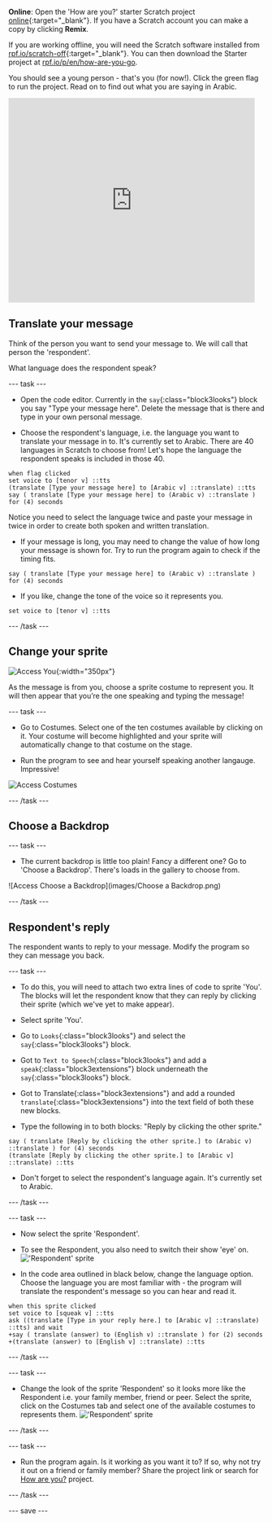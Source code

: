 **Online**: Open the 'How are you?' starter Scratch project [online](http://rpf.io/how-are-you-on){:target="_blank"}.  If you have a Scratch account you can make a copy by clicking **Remix**.

If you are working offline, you will need the Scratch software installed from [rpf.io/scratch-off](https://rpf.io/scratch-off){:target="_blank"}. You can then download the Starter project at [rpf.io/p/en/how-are-you-go](https://rpf.io/p/en/how-are-you-go).

You should see a young person - that's you (for now!). Click the green flag to run the project. Read on to find out what you are saying in Arabic.

<div>
<iframe src="https://scratch.mit.edu/projects/399133454/embed" allowtransparency="true" width="485" height="402" frameborder="0" scrolling="no" allowfullscreen></iframe>
</div>

## Translate your message

Think of the person you want to send your message to. We will call that person the 'respondent'. 

What language does the respondent speak?

--- task ---

+ Open the code editor. Currently in the `say`{:class="block3looks"} block you say "Type your message here". Delete the message that is there and type in your own personal message.

+ Choose the respondent's language, i.e. the language you want to translate your message in to. It's currently set to Arabic.  There are 40 languages in Scratch to choose from! Let's hope the language the respondent speaks is included in those 40.
```blocks3
when flag clicked
set voice to [tenor v] ::tts
(translate [Type your message here] to [Arabic v] ::translate) ::tts
say ( translate [Type your message here] to (Arabic v) ::translate ) for (4) seconds
```
Notice you need to select the language twice and paste your message in twice in order to create both spoken and written translation.

+ If your message is long, you may need to change the value of how long your message is shown for. Try to run the program again to check if the timing fits.
```blocks3
say ( translate [Type your message here] to (Arabic v) ::translate ) for (4) seconds
```
+ If you like, change the tone of the voice so it  represents you.
```blocks3
set voice to [tenor v] ::tts
```
--- /task ---

## Change your sprite

![Access You](images/you.png){:width="350px"}

As the message is from you, choose a sprite costume to represent you. It will then appear that you’re the one speaking and typing the message!

--- task ---
+ Go to Costumes. Select one of the ten costumes available by clicking on it. Your costume will become highlighted and your sprite will automatically change to that costume on the stage.

+ Run the program to see and hear yourself speaking another langauge. Impressive!

![Access Costumes](images/Costumes.png)

--- /task ---
## Choose a Backdrop
--- task ---

+ The current backdrop is little too plain! Fancy a different one? Go to 'Choose a Backdrop'. There's loads in the gallery to choose from.

![Access Choose a Backdrop](images/Choose a Backdrop.png)

--- /task ---

## Respondent's reply

The respondent wants to reply to your message. Modify the program so they can message you back.

--- task ---

+ To do this, you will need to attach two extra lines of code to sprite 'You'. The blocks will let the respondent know that they can reply by clicking their sprite (which we've yet to make appear). 

+ Select sprite 'You'.
+ Go to `Looks`{:class="block3looks"} and select the `say`{:class="block3looks"} block. 
+ Got to `Text to Speech`{:class="block3looks"} and add a `speak`{:class="block3extensions"} block underneath the `say`{:class="block3looks"} block. 
+ Got to Translate{:class="block3extensions"} and add a rounded `translate`{:class="block3extensions"} into the text field of both these new blocks. 
+ Type the following in to both blocks: "Reply by clicking the other sprite."

```blocks3
say ( translate [Reply by clicking the other sprite.] to (Arabic v) ::translate ) for (4) seconds
(translate [Reply by clicking the other sprite.] to [Arabic v] ::translate) ::tts
```
+ Don't forget to select the respondent's language again. It's currently set to Arabic.

--- /task ---

--- task ---
+ Now select the sprite 'Respondent'.

+ To see the Respondent, you also need to switch their show 'eye' on.
!['Respondent' sprite](images/show-Respondent.png)

+ In the code area outlined in black below, change the language option. Choose the language you are most familiar with - the program will translate the respondent's message so you can hear and read it.
```blocks3
when this sprite clicked
set voice to [squeak v] ::tts
ask ((translate [Type in your reply here.] to [Arabic v] ::translate) ::tts) and wait
+say ( translate (answer) to (English v) ::translate ) for (2) seconds
+(translate (answer) to [English v] ::translate) ::tts
```
--- /task ---

--- task ---

+ Change the look of the sprite 'Respondent' so it looks more like the Respondent i.e. your family member, friend or peer. Select the sprite, click on the Costumes tab and select one of the available costumes to represents them.
!['Respondent' sprite](images/choose-Respondent-costume.png)

--- /task ---

--- task ---

+ Run the program again. Is it working as you want it to? If so, why not try it out on a friend or family member? Share the project link or search for [How are you?](https://rpf.io/how-are-you-on) project.

--- /task ---

--- save ---
